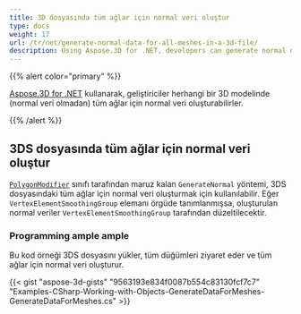 ```yaml
---
title: 3D dosyasında tüm ağlar için normal veri oluştur
type: docs
weight: 17
url: /tr/net/generate-normal-data-for-all-meshes-in-a-3d-file/
description: Using Aspose.3D for .NET, developers can generate normal data for all meshes in any 3D model (without the normal data).
---
```

{{% alert color="primary" %}}

[Aspose.3D for .NET](https://products.aspose.com/3d/net/) kullanarak, geliştiriciler herhangi bir 3D modelinde (normal veri olmadan) tüm ağlar için normal veri oluşturabilirler.

{{% /alert %}}
##  **3DS dosyasında tüm ağlar için normal veri oluştur**
[`PolygonModifier`](https://reference.aspose.com/3d/net/aspose.threed.entities/polygonmodifier) sınıfı tarafından maruz kalan `GenerateNormal` yöntemi, 3DS dosyasındaki tüm ağlar için normal veri oluşturmak için kullanılabilir. Eğer `VertexElementSmoothingGroup` elemanı örgüde tanımlanmışsa, oluşturulan normal veriler `VertexElementSmoothingGroup` tarafından düzeltilecektir.
###  **Programming ample ample**
Bu kod örneği 3DS dosyasını yükler, tüm düğümleri ziyaret eder ve tüm ağlar için normal veri oluşturur.

{{< gist "aspose-3d-gists" "9563193e834f0087b554c83130fcf7c7" "Examples-CSharp-Working-with-Objects-GenerateDataForMeshes-GenerateDataForMeshes.cs" >}}
